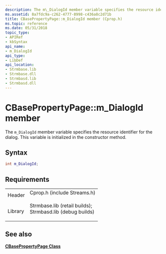 ```yaml
---
description: The m\_DialogId member variable specifies the resource identifier for the dialog. This variable is initialized in the constructor method.
ms.assetid: 8a7fdc9a-c262-4777-8998-c436a8c2d71b
title: CBasePropertyPage::m_DialogId member (Cprop.h)
ms.topic: reference
ms.date: 05/31/2018
topic_type: 
- APIRef
- kbSyntax
api_name: 
- m_DialogId
api_type: 
- LibDef
api_location: 
- Strmbase.lib
- Strmbase.dll
- Strmbasd.lib
- Strmbasd.dll
---
```


# CBasePropertyPage::m\_DialogId member

The `m_DialogId` member variable specifies the resource identifier for the dialog. This variable is initialized in the constructor method.

## Syntax


```C++
int m_DialogId;
```



## Requirements



|                    |                                                                                                                                                                                            |
|--------------------|--------------------------------------------------------------------------------------------------------------------------------------------------------------------------------------------|
| Header<br/>  | <dl> <dt>Cprop.h (include Streams.h)</dt> </dl>                                                                                     |
| Library<br/> | <dl> <dt>Strmbase.lib (retail builds); </dt> <dt>Strmbasd.lib (debug builds)</dt> </dl> |



## See also

<dl> <dt>

[**CBasePropertyPage Class**](cbasepropertypage.md)
</dt> </dl>

 

 




